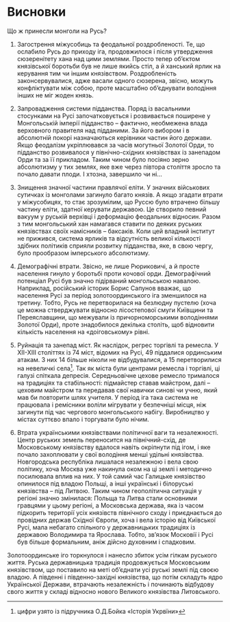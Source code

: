 Висновки
========

Що ж принесли монголи на Русь?

1.  Загострення міжусобиць та феодальної роздробленості.
    Те, що ослабило Русь до приходу іга, продовжилося і після
    утвердження сюзеренітету хана над цими землями. Просто тепер
    об’єктом князівської боротьби був не лише якийсь стіл, а й ханський
    ярлик на керування тим чи іншим князівством. Роздробленість
    законсервувалися, адже васали одного сюзерена, звісно, можуть
    конфліктувати між собою, проте масштабно об’єднувати володіння інших
    не міг жоден князь.

2.  Запровадження системи підданства.
    Поряд із васальними стосунками на Русі започатковується і
    розвивається поширене у Монгольській імперії підданство – фактично,
    необмежена влада верховного правителя над підданими. За його вибором
    і в абсолютній покорі назначаються керівники частин його держави.
    Якщо феодалізм укріплювався за часів могутньої Золотої Орди, то
    підданство розвивалося у північно-східних князівствах із занепадом
    Орди та за її прикладом. Таким чином було посіяно зерно абсолютизму
    у тих землях, яке вже через півтора століття зросло та почало
    давати плоди. І хтозна, завершило чи ні…

3.  Знищення значної частини правлячої еліти.
    У значних військових сутичках із монголами загинуло багато князів. А
    якщо згадати втрати у міжусобицях, то стає зрозумілим, що Руссю було
    втрачено більшу частину еліти, здатної керувати державою. Це
    створило певний вакуум у руській верхівці і деформацію
    феодальних відносин. Разом з тим монгольський хан намагався ставити
    по деяких руських князівствах своїх намісників – баксаків. Коли цей
    владний інститут не прижився, система ярликів та відсутність великої
    кількості здібних політиків сприяли розвитку підданства, яке, в свою
    чергу, було прообразом імперського абсолютизму.

4.  Демографічні втрати.
    Звісно, не лише Рюриковичі, а й просте населення гинуло у боротьбі
    проти кочової орди. Демографічний потенціал Русі був значно
    підірваний монгольською навалою. Наприклад, російський історик Борис
    Сапунов вважає, що населення Русі за період золотоординського іга
    зменшилося на третину. Тобто, Русь не перетворилася на безлюдну
    пустелю (хоча це можна стверджувати відносно лісостепової смуги
    Київщини та Переяславщини, що межували із причорноморськими
    володіннями Золотої Орди), проте знадобилося декілька століть, щоб
    відновити кількість населення на «доіговському» рівні.

5.  Руйнація та занепад міст. Як наслідок, регрес торгівлі та ремесла.
    У ХІІ-ХІІІ століттях із 74 міст, відомих на Русі, 49 піддалися
    ординським атакам. З них 14 більше ніколи не відбудувалися, а 15
    перетворилися на невеличкі села[^3]. Так як міста були центрами
    ремесла і торгівлі, ці галузі спіткала депресія. Середньовічне
    цехове ремесло трималося на традиціях та стабільності: підмайстер
    ставав майстром, далі – цеховим майстром та передавав свої навички
    синові чи учню, який мав би повторити шлях учителя. У період іга
    така система не працювала і ремісники воліли мігрувати у безпечніші
    місця, ніж загинути під час чергового монгольського набігу.
    Виробництво у містах суттєво впало і торгувати було нічим.

6.  Втрата українськими князівствами політичної ваги та незалежності.
    Центр руських земель переносится на північний-схід, де Московському
    князівству вдалося навіть окріпнути під ігом, і яке почало
    захоплювати у свої володіння менші удільні князівства. Новгородська
    республіка лишалася незалежною і вела свою політику, хоча Москва уже
    накинула оком на ці землі і методично посилювала вплив на них. У той
    самий час Галицьке князівство опинилося під владою Польщі, а інші
    українські і білоруські князівства – під Литвою. Таким чином
    геополітична ситуація у регіоні значно змінилася: Польща та Литва
    стали основними гравцями у цьому регіоні, а Московська держава, яка
    із часом підкорить території усіх князівств північного сходу і
    приєднається до провідних держав Східної Європи, хоча і вела історію
    від Київської Русі, мала небагато спільного у державницьких
    традиціях із державою Володимира та Ярослава. Тобто, зв’язок
    Московії і Русі був більше формальним, аніж дійсно духовним
    і спадковим.

Золотоординське іго торкнулося і нанесло збиток усім гілкам руського
життя. Руська державницька традиція продовжується Московським
князівством, що поставило на меті об’єднати усі руські землі під своєю
владою. А південні і південно-західні князівства, що потім складуть ядро
Української Держави, втрачають незалежність і починають відбудову свого
життя у складі відносно нового Великого князівства Литовського.


[^3]: цифри узято із підручника О.Д.Бойка «Історія Укрвїни»